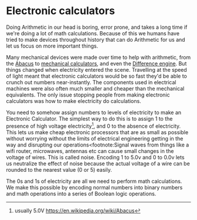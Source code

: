 # Electronic calculators

Doing Arithmetic in our head is boring, error prone, and takes a long time if we're doing a lot of math calculations. Because of this we humans have tried to make devices throughout history that can do Arithmetic for us and let us focus on more important things.

Many mechanical devices were made over time to help with arithmetic, from the [Abacus](https://en.wikipedia.org/wiki/Abacus) to [mechanical calculators](https://en.wikipedia.org/wiki/Mechanical_calculator), and even the [Difference engine](https://en.wikipedia.org/wiki/Difference_engine). But things changed when electricity entered the scene. Travelling at the speed of light meant that electronic calculators would be so fast they'd be able to crunch out numbers near-instantly. The components used in electrical machines were also often much smaller and cheaper than the mechanical equivalents. The only issue stopping people from making electronic calculators was how to make electricity do calculations.

You need to somehow assign numbers to levels of electricity to make an Electronic Calculator. The simplest way to do this is to assign 1 to the presence of high voltage electricity[^1], and 0 to the absence of electricity. This lets us make cheap electronic processors that are as small as possible without worrying without the limits of electrical engineering getting in the way and disrupting our operations<footnote:Signal waves from things like a wifi router, microwaves, antennas etc can cause small changes in the voltage of wires. This is called noise. Encoding 1 to 5.0v and 0 to 0.0v lets us neutralize the effect of noise because the actual voltage of a wire can be rounded to the nearest value (0 or 5) easily. 

The 0s and 1s of electricity are all we need to perform math calculations. We make this possible by encoding normal numbers into binary numbers and math operations into a series of Boolean logic operations.

[^1]: usually 5.0V https://en.wikipedia.org/wiki/Abacus
